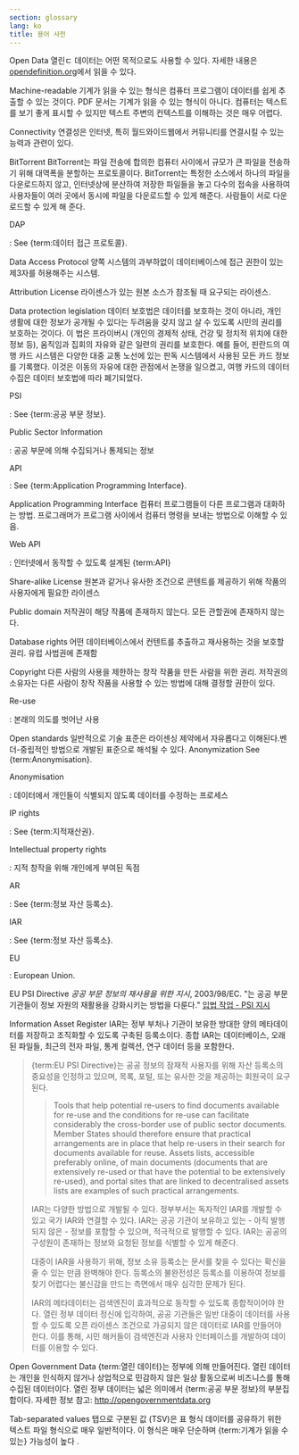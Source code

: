 ```yaml
---
section: glossary
lang: ko
title: 용어 사전
---
```


Open Data 열린ㄷ 데이터는 어떤 목적으로도 사용할 수 있다. 자세한 내용은 [opendefinition.org](http://www.opendefinition.org/)에서 읽을 수 있다.

Machine-readable 기계가 읽을 수 있는 형식은 컴퓨터 프로그램이 데이터를 쉽게 추출할 수 있는 것이다. PDF 문서는 기계가 읽을 수 있는 형식이 아니다. 컴퓨터는 텍스트를 보기 좋게 표시할 수 있지만 텍스트 주변의 컨텍스트를 이해하는 것은 매우 어렵다.

Connectivity 연결성은 인터넷, 특히 월드와이드웹에서 커뮤니티를 연결시킬 수 있는 능력과 관련이 있다.

BitTorrent BitTorrent는 파일 전송에 합의한 컴퓨터 사이에서 규모가 큰 파일을 전송하기 위해 대역폭을 분할하는 프로토콜이다. BitTorrent는 특정한 소스에서 하나의 파일을 다운로드하지 않고, 인터넷상에 분산하여 저장한 파일들을 놓고 다수의 접속을 사용하여 사용자들이 여러 곳에서 동시에 파일을 다운로드할 수 있게 해준다. 사람들이 서로 다운로드할 수 있게 해 준다.

DAP

:   See {term:데이터 접근 프로토콜}.

Data Access Protocol 양쪽 시스템의 과부하없이 데이터베이스에 접근 권한이 있는 제3자를 허용해주는 시스템.

Attribution License 라이센스가 있는 원본 소스가 참조될 때 요구되는 라이센스.

Data protection legislation 데이터 보호법은 데이터를 보호하는 것이 아니라, 개인 생활에 대한 정보가 공개될 수 있다는 두려움을 갖지 않고 살 수 있도록 시민의 권리를 보호하는 것이다. 이 법은 프라이버시 (개인의 경제적 상태, 건강 및 정치적 위치에 대한 정보 등), 움직임과 집회의 자유와 같은 일련의 권리를 보호한다. 예를 들어, 핀란드의 여행 카드 시스템은 다양한 대중 교통 노선에 있는 판독 시스템에서 사용된 모든 카드 정보를 기록했다. 이것은 이동의 자유에 대한 관점에서 논쟁을 일으켰고, 여행 카드의 데이터 수집은 데이터 보호법에 따라 폐기되었다.

PSI

:   See {term:공공 부문 정보}.

Public Sector Information

:   공공 부문에 의해 수집되거나 통제되는 정보

API

:   See {term:Application Programming Interface}.

Application Programming Interface 컴퓨터 프로그램들이 다른 프로그램과 대화하는 방법. 프로그래머가 프로그램 사이에서 컴퓨터 명령을 보내는 방법으로 이해할 수 있음.

Web API

:   인터넷에서 동작할 수 있도록 설계된 {term:API}

Share-alike License 원본과 같거나 유사한 조건으로 콘텐트를 제공하기 위해 작품의 사용자에게 필요한 라이센스

Public domain 저작권이 해당 작품에 존재하지 않는다. 모든 관할권에 존재하지 않는다.

Database rights 어떤 데이터베이스에서 컨텐트를 추출하고 재사용하는 것을 보호할 권리. 유럽 사법권에 존재함

Copyright 다른 사람의 사용을 제한하는 창작 작품을 만든 사람을 위한 권리. 저작권의 소유자는 다른 사람이 창작 작품을 사용할 수 있는 방법에 대해 결정할 권한이 있다.

Re-use

:   본래의 의도를 벗어난 사용

Open standards 일반적으로 기술 표준은 라이센싱 제약에서 자유롭다고 이해된다.벤더-중립적인 방법으로 개발된 표준으로 해석될 수 있다. Anonymization See {term:Anonymisation}.

Anonymisation

:   데이터에서 개인들이 식별되지 않도록 데이터를 수정하는 프로세스

IP rights

:   See {term:지적재산권}.

Intellectual property rights

:   지적 창작을 위해 개인에게 부여된 독점

AR

:   See {term:정보 자산 등록소}.

IAR

:   See {term:정보 자산 등록소}.

EU

:   European Union.

EU PSI Directive *공공 부문 정보의 재사용을 위한 지시*, 2003/98/EC. "는 공공 부문 기관들이 정보 자원의 재활용을 강화시키는 방법을 다룬다." [입법 작업 - PSI 지시](http://ec.europa.eu/information_society/policy/psi/actions_eu/policy_actions/index_en.htm)

Information Asset Register IAR는 정부 부처나 기관이 보유한 방대한 양의 메타데이터를 저장하고 조직화할 수 있도록 구축된 등록소이다. 종합 IAR는 데이터베이스, 오래된 파일들, 최근의 전자 파일, 통계 컬렉션, 연구 데이터 등을 포함한다.

> {term:EU PSI Directive}는 공공 정보의 잠재적 사용자를 위해 자산 등록소의 중요성을 인정하고 있으며, 목록, 포털, 또는 유사한 것을 제공하는 회원국이 요구된다.
>
> > Tools that help potential re-users to find documents available for re-use and the conditions for re-use can facilitate considerably the cross-border use of public sector documents. Member States should therefore ensure that practical arrangements are in place that help re-users in their search for documents available for reuse. Assets lists, accessible preferably online, of main documents (documents that are extensively re-used or that have the potential to be extensively re-used), and portal sites that are linked to decentralised assets lists are examples of such practical arrangements.
>
> IAR는 다양한 방법으로 개발될 수 있다. 정부부서는 독자적인 IAR를 개발할 수 있고 국가 IAR와 연결할 수 있다. IAR는 공공 기관이 보유하고 있는 - 아직 발행되지 않은 - 정보를 포함할 수 있으며, 적극적으로 발행할 수 있다. IAR는 공공의 구성원이 존재하는 정보와 요청된 정보를 식별할 수 있게 해준다.
>
> 대중이 IAR을 사용하기 위해, 정보 소유 등록소는 문서를 찾을 수 있다는 확신을 줄 수 있는 만큼 완벽해야 한다. 등록소의 불완전성은 등록소를 이용하여 정보를 찾기 어렵다는 불신감을 만드는 측면에서 매우 심각한 문제가 된다.
>
> IAR의 메타데이터는 검색엔진이 효과적으로 동작할 수 있도록 종합적이어야 한다. 열린 정부 데이터 정신에 입각하여, 공공 기관들은 일반 대중이 데이터를 사용할 수 있도록 오픈 라이센스 조건으로 가공되지 않은 데이터로 IAR를 만들어야 한다. 이를 통해, 시민 해커들이 검색엔진과 사용자 인터페이스를 개발하여 데이터를 이용할 수 있다.

Open Government Data {term:열린 데이터}는 정부에 의해 만들어진다. 열린 데이터는 개인을 인식하지 않거나 상업적으로 민감하지 않은 일상 활동으로써 비즈니스를 통해 수집된 데이터이다. 열린 정부 데이터는 넓은 의미에서 {term:공공 부문 정보}의 부분집합이다. 자세한 정보 참고: <http://opengovernmentdata.org>

Tab-separated values 탭으로 구분된 값 (TSV)은 표 형식 데이터를 공유하기 위한 텍스트 파일 형식으로 매우 일반적이다. 이 형식은 매우 단순하며 {term:기계가 읽을 수 있는} 가능성이 높다 .
